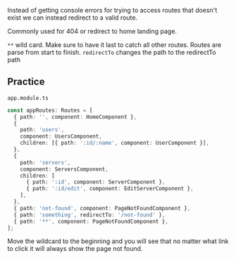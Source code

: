 Instead of getting console errors for trying to access routes that doesn't exist we can instead redirect to a valid route.

Commonly used for 404 or redirect to home landing page.

`**` wild card. Make sure to have it last to catch all other routes. Routes are parse from start to finish.
`redirectTo` changes the path to the redirectTo path

## Practice

`app.module.ts`

```ts
const appRoutes: Routes = [
  { path: '', component: HomeComponent },
  {
    path: 'users',
    component: UsersComponent,
    children: [{ path: ':id/:name', component: UserComponent }],
  },
  {
    path: 'servers',
    component: ServersComponent,
    children: [
      { path: ':id', component: ServerComponent },
      { path: ':id/edit', component: EditServerComponent },
    ],
  },
  { path: 'not-found', component: PageNotFoundComponent },
  { path: 'something', redirectTo: '/not-found' },
  { path: '**', component: PageNotFoundComponent },
];
```

Move the wildcard to the beginning and you will see that no matter what link to click it will always show the page not found.